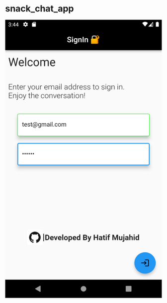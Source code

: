 # snack_chat_app

![alt text](https://github.com/hatifmujahid/snack_chat_app/blob/master/Screenshot_1659437118.png)
